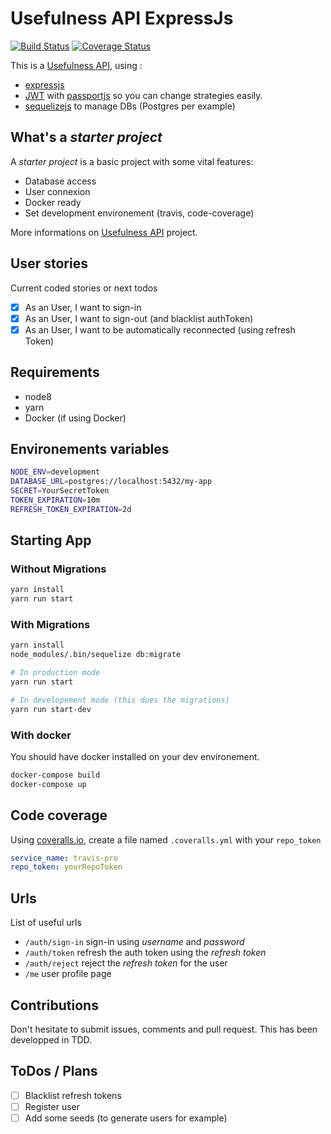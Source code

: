 # Usefulness API ExpressJs

[![Build Status](https://travis-ci.org/remithomas/usefulness-api-expressjs.svg?branch=master)](https://travis-ci.org/remithomas/usefulness-api-expressjs)
[![Coverage Status](https://coveralls.io/repos/github/remithomas/usefulness-api-expressjs/badge.svg?branch=master)](https://coveralls.io/github/remithomas/usefulness-api-expressjs)

This is a [Usefulness API](https://github.com/remithomas/usefulness-apis), using :

- [expressjs](http://expressjs.com)
- [JWT](https://jwt.io) with [passportjs](http://www.passportjs.org) so you can change strategies easily.
- [sequelizejs](http://docs.sequelizejs.com) to manage DBs (Postgres per example)

## What's a _starter project_

A _starter project_ is a basic project with some vital features:

- Database access
- User connexion
- Docker ready
- Set development environement (travis, code-coverage)

More informations on [Usefulness API](https://github.com/remithomas/usefulness-apis) project.

## User stories

Current coded stories or next todos

- [X] As an User, I want to sign-in
- [X] As an User, I want to sign-out (and blacklist authToken)
- [X] As an User, I want to be automatically reconnected (using refresh Token)

## Requirements

- node8
- yarn
- Docker (if using Docker)

## Environements variables

```bash
NODE_ENV=development
DATABASE_URL=postgres://localhost:5432/my-app
SECRET=YourSecretToken
TOKEN_EXPIRATION=10m
REFRESH_TOKEN_EXPIRATION=2d
```

## Starting App

### Without Migrations

```bash
yarn install
yarn run start
```

### With Migrations

```bash
yarn install
node_modules/.bin/sequelize db:migrate

# In production mode
yarn run start

# In developement mode (this does the migrations)
yarn run start-dev
```

### With docker

You should have docker installed on your dev environement.

```bash
docker-compose build
docker-compose up
```

## Code coverage

Using [coveralls.io](https://coveralls.io), create a file named `.coveralls.yml` with your `repo_token`

```yml
service_name: travis-pro
repo_token: yourRepoToken
```

## Urls

List of useful urls

- `/auth/sign-in` sign-in using _username_ and _password_
- `/auth/token` refresh the auth token using the _refresh token_
- `/auth/reject` reject the _refresh token_ for the user
- `/me` user profile page

## Contributions

Don't hesitate to submit issues, comments and pull request.
This has been developped in TDD.

## ToDos / Plans

- [ ] Blacklist refresh tokens
- [ ] Register user
- [ ] Add some seeds (to generate users for example)